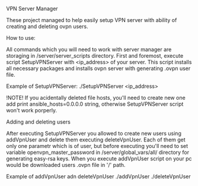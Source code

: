 VPN Server Manager

These project managed to help easily setup VPN server with ability of creating and deleting ovpn users.

How to use:

All commands which you will need to work with server manager are storaging in /server/server_scripts directory.
First and foremost, execute script SetupVPNServer with <ip_address> of your server. This script installs all
necessary packages and installs ovpn server with generating .ovpn user file. 

Example of SetupVPNServer:
./SetupVPNServer <ip_address>

!NOTE!
If you acidentally deleted file hosts, you'll need to create new one add print ansible_hosts=0.0.0.0 string, 
otherwise SetupVPNServer script won't work porperly.

Adding and deleting users

After executing SetupVPNServer you allowed to create new users using addVpnUser and delete them executing
deleteVpnUser. Each of them get only one parametr which is <name> of user, but before executing you'll need
to set variable openvpn_master_password in /server/global_vars/all/ directory for generating easy-rsa keys.
When you execute addVpnUser script on your pc would be downloaded users .ovpn file in '/' path.

Example of addVpnUser adn deleteVpnUser
./addVpnUser <name>
./deleteVpnUser <name>




